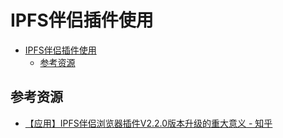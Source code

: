 # IPFS伴侣插件使用

<!--ts-->
* [IPFS伴侣插件使用](#ipfs伴侣插件使用)
   * [参考资源](#参考资源)

<!-- Created by https://github.com/ekalinin/github-markdown-toc -->
<!-- Added by: runner, at: Wed Jul 13 15:08:46 UTC 2022 -->

<!--te-->

## 参考资源

- [【应用】IPFS伴侣浏览器插件V2.2.0版本升级的重大意义 - 知乎](https://zhuanlan.zhihu.com/p/35566466)
